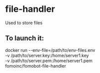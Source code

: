 # file-handler
Used to store files

## To launch it:

docker run --env-file=/path/to/env-files.env \
    -v /path/to/server.key:/home/server1.key \
    -v /path/to/server.pem:/home/server1.pem \
    fomoinc/fomobot-file-handler
 


